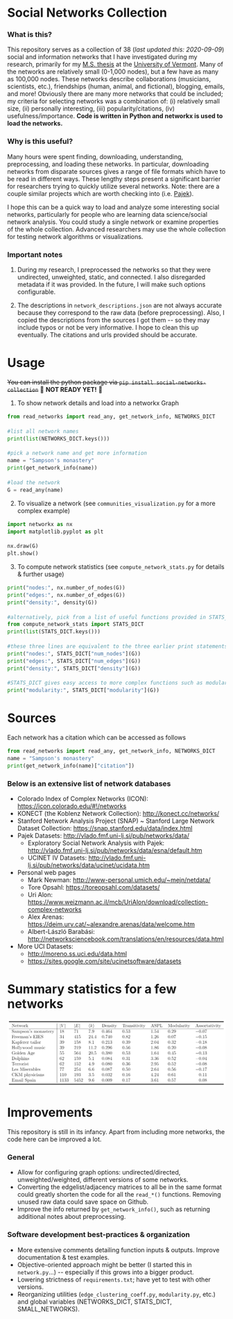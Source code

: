 # Social Networks Collection

### What is this? 

This repository serves as a collection of 38 (*last updated this: 2020-09-09*) social and information networks that I have investigated during my research, primarily for my [M.S. thesis](https://scholarworks.uvm.edu/cgi/viewcontent.cgi?article=2240&context=graddis) at the [University of Vermont](https://www.uvm.edu/). Many of the networks are relatively small (0-1,000 nodes), but a few have as many as 100,000 nodes. These networks describe collaborations (musicians, scientists, etc.), friendships (human, animal, and fictional), blogging, emails, and more! Obviously there are many more networks that could be included; my criteria for selecting networks was a combination of: (i) relatively small size, (ii) personally interesting, (iii) popularity/citations, (iv) usefulness/importance. **Code is written in Python and networkx is used to load the networks.**

### Why is this useful? 

Many hours were spent finding, downloading, understanding, preprocessing, and loading these networks. In particular, downloading networks from disparate sources gives a range of file formats which have to be read in different ways. These lengthy steps present a significant barrier for researchers trying to quickly utilize several networks. Note: there are a couple similar projects which are worth checking into (i.e. [Pajek](http://vlado.fmf.uni-lj.si/pub/networks/pajek/)).

I hope this can be a quick way to load and analyze some interesting social networks, particularly for people who are learning data science/social network analysis. You could study a single network or examine properties of the whole collection. Advanced researchers may use the whole collection for testing network algorithms or visualizations.

### Important notes

1. During my research, I preprocessed the networks so that they were undirected, unweighted, static, and connected. I also disregarded metadata if it was provided. In the future, I will make such options configurable.

2. The descriptions in `network_descriptions.json` are not always accurate because they correspond to the raw data (before preprocessing). Also, I copied the descriptions from the sources I got them -- so they may include typos or not be very informative. I hope to clean this up eventually. The citations and urls provided should be accurate. 

# Usage

~~You can install the python package via `pip install social-networks-collection`~~ 🛑 **NOT READY YET!** 🛑

1. To show network details and load into a networkx Graph

```python
from read_networks import read_any, get_network_info, NETWORKS_DICT

#list all network names
print(list(NETWORKS_DICT.keys()))

#pick a network name and get more information
name = "Sampson's monastery"
print(get_network_info(name))

#load the network
G = read_any(name)
```

2. To visualize a network (see `communities_visualization.py` for a more complex example)
```python
import networkx as nx
import matplotlib.pyplot as plt

nx.draw(G)
plt.show()
```

3. To compute network statistics (see `compute_network_stats.py` for details & further usage)
```python
print("nodes:", nx.number_of_nodes(G))
print("edges:", nx.number_of_edges(G))
print("density:", density(G))

#alternatively, pick from a list of useful functions provided in STATS_DICT
from compute_network_stats import STATS_DICT 
print(list(STATS_DICT.keys()))

#these three lines are equivalent to the three earlier print statements
print("nodes:", STATS_DICT["num_nodes"](G))
print("edges:", STATS_DICT["num_edges"](G))
print("density:", STATS_DICT["density"](G))

#STATS_DICT gives easy access to more complex functions such as modularity
print("modularity:", STATS_DICT["modularity"](G))
```


# Sources
Each network has a citation which can be accessed as follows
```python
from read_networks import read_any, get_network_info, NETWORKS_DICT
name = "Sampson's monastery"
print(get_network_info(name)["citation"])
```

### Below is an extensive list of network databases

- Colorado Index of Complex Networks (ICON): https://icon.colorado.edu/#!/networks
- KONECT (the Koblenz Network Collection): http://konect.cc/networks/
- Stanford Network Analysis Project (SNAP) ~ Stanford Large Network Dataset Collection: https://snap.stanford.edu/data/index.html
- Pajek Datasets: http://vlado.fmf.uni-lj.si/pub/networks/data/
    - Exploratory Social Network Analysis with Pajek:  
 http://vlado.fmf.uni-lj.si/pub/networks/data/esna/default.htm
    - UCINET IV Datasets: http://vlado.fmf.uni-lj.si/pub/networks/data/ucinet/ucidata.htm
- Personal web pages
    - Mark Newman: http://www-personal.umich.edu/~mejn/netdata/
    - Tore Opsahl: https://toreopsahl.com/datasets/
    - Uri Alon: https://www.weizmann.ac.il/mcb/UriAlon/download/collection-complex-networks
    - Alex Arenas: https://deim.urv.cat/~alexandre.arenas/data/welcome.htm
    - Albert-László Barabási:
http://networksciencebook.com/translations/en/resources/data.html
- More UCI Datasets: 
    - http://moreno.ss.uci.edu/data.html
    - https://sites.google.com/site/ucinetsoftware/datasets

# Summary statistics for a few networks

![A data table](network_stats_table.png)

# Improvements
This repository is still in its infancy. Apart from including more networks, the code here can be improved a lot. 

### General 
- Allow for configuring graph options: undirected/directed, unweighted/weighted, different versions of some networks.
- Converting the edgelist/adjacency matrices to all be in the same format could greatly shorten the code for all the `read_*()` functions. Removing unused raw data could save space on Github.
- Improve the info returned by `get_network_info()`, such as returning additional notes about preprocessing.

### Software development best-practices & organization
- More extensive comments detailing function inputs & outputs. Improve documentation & test examples.
- Objective-oriented approach might be better (I started this in `network.py`...) -- especially if this grows into a bigger product.
- Lowering strictness of `requirements.txt`; have yet to test with other versions.
- Reorganizing utilities (`edge_clustering_coeff.py`, `modularity.py`, etc.) and global variables (NETWORKS_DICT, STATS_DICT, SMALL_NETWORKS).